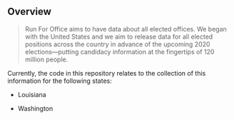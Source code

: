 
<!-- README.md is generated from README.Rmd. Please edit that file -->

## Overview

> Run For Office aims to have data about all elected offices. We began
> with the United States and we aim to release data for all elected
> positions across the country in advance of the upcoming 2020
> elections—putting candidacy information at the fingertips of 120
> million people.

Currently, the code in this repository relates to the collection of this
information for the following states:

  - Louisiana

  - Washington
